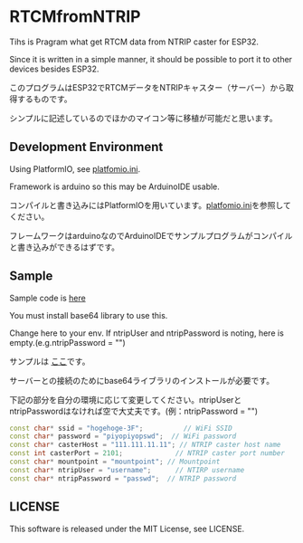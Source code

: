 # RTCMfromNTRIP

Tihs is Pragram what get RTCM data from NTRIP caster for ESP32.

Since it is written in a simple manner, it should be possible to port it to other devices besides ESP32.

このプログラムはESP32でRTCMデータをNTRIPキャスター（サーバー）から取得するものです。

シンプルに記述しているのでほかのマイコン等に移植が可能だと思います。

## Development Environment

Using PlatformIO, see [platfomio.ini](./platformio.ini).

Framework is arduino so this may be ArduinoIDE usable.

コンパイルと書き込みにはPlatformIOを用いています。[platfomio.ini](./platformio.ini)を参照してください。

フレームワークはarduinoなのでArduinoIDEでサンプルプログラムがコンパイルと書き込みができるはずです。

## Sample

Sample code is [here](./src/main.cpp)

You must install base64 library to use this.

Change here to your env. If ntripUser and ntripPassword is noting, here is empty.(e.g.ntripPassword = "")

サンプルは [ここ](./src/main.cpp)です。

サーバーとの接続のためにbase64ライブラリのインストールが必要です。

下記の部分を自分の環境に応じて変更してください。ntripUserとntripPasswordはなければ空で大丈夫です。(例：ntripPassword = "")

```C++
const char* ssid = "hogehoge-3F";          // WiFi SSID
const char* password = "piyopiyopswd";  // WiFi password
const char* casterHost = "111.111.11.11"; // NTRIP caster host name
const int casterPort = 2101;             // NTRIP caster port number
const char* mountpoint = "mountpoint"; // Mountpoint
const char* ntripUser = "username";      // NTIRP username
const char* ntripPassword = "passwd";  // NTRIP password
```

## LICENSE

This software is released under the MIT License, see LICENSE.

